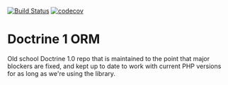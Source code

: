[![Build Status](https://travis-ci.org/diablomedia/doctrine1.png)](https://travis-ci.org/diablomedia/doctrine1) [![codecov](https://codecov.io/gh/diablomedia/doctrine1/branch/master/graph/badge.svg)](https://codecov.io/gh/diablomedia/doctrine1)

Doctrine 1 ORM
=============

Old school Doctrine 1.0 repo that is maintained to the point that major blockers are fixed, and kept up to date to work with current PHP versions for as long as we're using the library.
